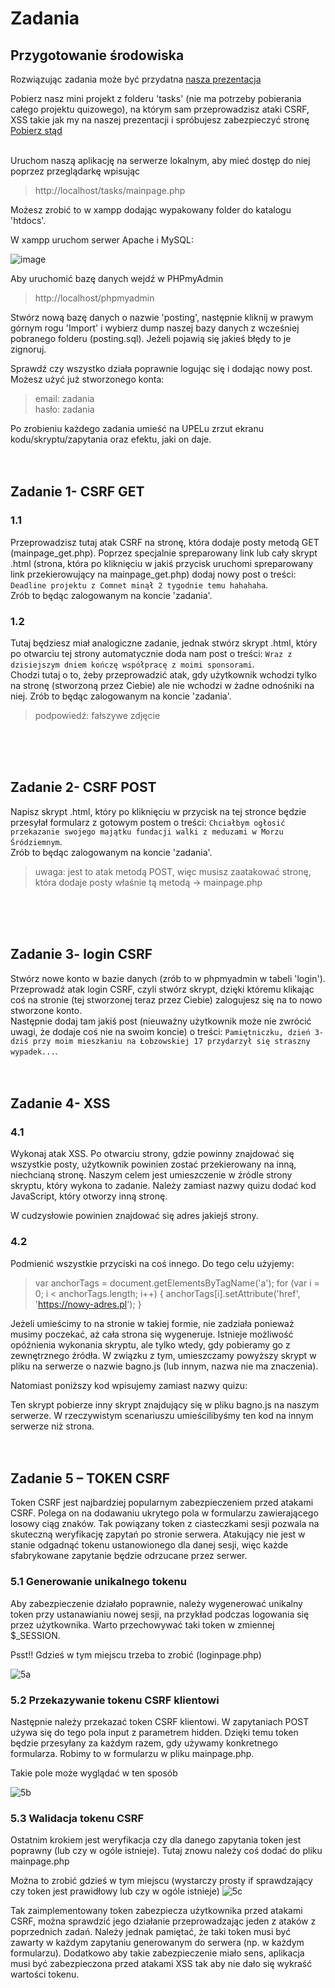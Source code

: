 # Zadania

## Przygotowanie środowiska

Rozwiązując zadania może być przydatna [nasza prezentacja](https://docs.google.com/presentation/d/18oEkPeBZgzpucZXSkNZZfrV7JIZKFMknvblV2ELy2NY/edit?usp=sharing)

Pobierz nasz mini projekt z folderu 'tasks' (nie ma potrzeby pobierania całego projektu quizowego), na którym sam przeprowadzisz ataki CSRF, XSS takie jak my na naszej prezentacji i spróbujesz zabezpieczyć stronę </br>
[Pobierz stąd](https://drive.google.com/file/d/1sThmKwcVDeY6r7IHPI7GmDHnFDahghEO/view?usp=sharing) </br> </br>

Uruchom naszą aplikację na serwerze lokalnym, aby mieć dostęp do niej poprzez przeglądarkę wpisując
> http://localhost/tasks/mainpage.php

Możesz zrobić to w xampp dodając wypakowany folder do katalogu 'htdocs'. </br>

W xampp uruchom serwer Apache i MySQL:

![image](https://github.com/miwasil/ItaloQuizz/assets/115273240/b8599d69-3eab-4ced-8cce-fee5398629f3)



Aby uruchomić bazę danych wejdź w PHPmyAdmin
> http://localhost/phpmyadmin

Stwórz nową bazę danych o nazwie 'posting', następnie kliknij w prawym górnym rogu 'Import' i wybierz dump naszej bazy danych z wcześniej pobranego folderu (posting.sql). Jeżeli pojawią się jakieś błędy to je zignoruj.

Sprawdź czy wszystko działa poprawnie logując się i dodając nowy post. Możesz użyć już stworzonego konta:

> email: zadania </br>
> hasło: zadania

Po zrobieniu każdego zadania umieść na UPELu zrzut ekranu kodu/skryptu/zapytania oraz efektu, jaki on daje.
</br></br></br>
## Zadanie 1- CSRF GET
### 1.1

Przeprowadzisz tutaj atak CSRF na stronę, która dodaje posty metodą GET (mainpage_get.php).
Poprzez specjalnie spreparowany link lub cały skrypt .html (strona, która po kliknięciu w jakiś przycisk uruchomi spreparowany link przekierowujący na mainpage_get.php) dodaj nowy post o treści: `Deadline projektu z Comnet minął 2 tygodnie temu hahahaha`. </br>
Zrób to będąc zalogowanym na koncie 'zadania'.

### 1.2

Tutaj będziesz miał analogiczne zadanie, jednak stwórz skrypt .html, który po otwarciu tej strony automatycznie doda nam post o treści: `Wraz z dzisiejszym dniem kończę współpracę z moimi sponsorami`. </br>
Chodzi tutaj o to, żeby przeprowadzić atak, gdy użytkownik wchodzi tylko na stronę (stworzoną przez Ciebie) ale nie wchodzi w żadne odnośniki na niej. Zrób to będąc zalogowanym na koncie 'zadania'. 

> podpowiedź: fałszywe zdjęcie

</br></br></br>
## Zadanie 2- CSRF POST

Napisz skrypt .html, który po kliknięciu w przycisk na tej stronce będzie przesyłał formularz z gotowym postem o treści: `Chciałbym ogłosić przekazanie swojego majątku fundacji walki z meduzami w Morzu Śródziemnym`. </br>
Zrób to będąc zalogowanym na koncie 'zadania'.

> uwaga: jest to atak metodą POST, więc musisz zaatakować stronę, która dodaje posty właśnie tą metodą -> mainpage.php

</br></br></br>
## Zadanie 3- login CSRF

Stwórz nowe konto w bazie danych (zrób to w phpmyadmin w tabeli 'login'). </br>
Przeprowadź atak login CSRF, czyli stwórz skrypt, dzięki któremu klikając coś na stronie (tej stworzonej teraz przez Ciebie) zalogujesz się na to nowo stworzone konto. </br> 
Następnie dodaj tam jakiś post (nieuważny użytkownik może nie zwrócić uwagi, że dodaje coś nie na swoim koncie) o treści: `Pamiętniczku, dzień 3- dziś przy moim mieszkaniu na Łobzowskiej 17 przydarzył się straszny wypadek...`.
</br></br></br>
## Zadanie 4- XSS

### 4.1

Wykonaj atak XSS. Po otwarciu strony, gdzie powinny znajdować się wszystkie posty, użytkownik powinien zostać przekierowany na inną, niechcianą stronę. Naszym celem jest umieszczenie w źródle strony skryptu, który wykona to zadanie. 
Należy zamiast nazwy quizu dodać kod JavaScript, który otworzy inną stronę.


> <script>window.location.href = "https://strona-niechciana.pl";</script>

W cudzysłowie powinien znajdować się adres jakiejś strony.

### 4.2

Podmienić wszystkie przyciski na coś innego. Do tego celu użyjemy:

> var anchorTags = document.getElementsByTagName('a');
> for (var i = 0; i < anchorTags.length; i++) {
>    anchorTags[i].setAttribute('href', 'https://nowy-adres.pl');
> }

Jeżeli umieścimy to na stronie w takiej formie, nie zadziała ponieważ musimy poczekać, aż cała strona się wygeneruje. Istnieje możliwość opóźnienia wykonania skryptu, ale tylko wtedy, gdy pobieramy go z zewnętrznego źródła. W związku z tym, umieszczamy powyższy skrypt w pliku na serwerze o nazwie bagno.js (lub innym, nazwa nie ma znaczenia).

Natomiast poniższy kod wpisujemy zamiast nazwy quizu:

> <script src="/bagno.js" defer></script>

Ten skrypt pobierze inny skrypt znajdujący się w pliku bagno.js na naszym serwerze. W rzeczywistym scenariuszu umieścilibyśmy ten kod na innym serwerze niż strona.
</br></br></br>

## Zadanie 5 – TOKEN CSRF

Token CSRF jest najbardziej popularnym zabezpieczeniem przed atakami CSRF. Polega on na dodawaniu ukrytego pola w formularzu zawierającego losowy ciąg znaków. Tak powiązany token z ciasteczkami sesji pozwala na skuteczną weryfikację zapytań po stronie serwera. Atakujący nie jest w stanie odgadnąć tokenu ustanowionego dla danej sesji, więc każde sfabrykowane zapytanie będzie odrzucane przez serwer.

### 5.1 Generowanie unikalnego tokenu

Aby zabezpieczenie działało poprawnie, należy wygenerować unikalny token przy ustanawianiu nowej sesji, na przykład podczas logowania się przez użytkownika. Warto przechowywać taki token w zmiennej $_SESSION.

Psst!! Gdzieś w tym miejscu trzeba to zrobić (loginpage.php)

![5a](https://github.com/miwasil/ItaloQuizz/assets/115181450/6107a243-fdde-4961-a78b-97b658b5199a)

### 5.2 Przekazywanie tokenu CSRF klientowi

Następnie należy przekazać token CSRF klientowi. W zapytaniach POST używa się do tego pola input z parametrem hidden. Dzięki temu token będzie przesyłany za każdym razem, gdy używamy konkretnego formularza. Robimy to w formularzu w pliku mainpage.php. 

Takie pole może wyglądać w ten sposób

![5b](https://github.com/miwasil/ItaloQuizz/assets/115181450/87a75bb3-3205-4b7d-99e7-de51ccffc034)



### 5.3 Walidacja tokenu CSRF

Ostatnim krokiem jest weryfikacja czy dla danego zapytania token jest poprawny (lub czy w ogóle istnieje). Tutaj znowu należy coś dodać do pliku mainpage.php

Można to zrobić gdzieś w tym miejscu (wystarczy prosty if sprawdzający czy token jest prawidłowy lub czy w ogóle istnieje)
![5c](https://github.com/miwasil/ItaloQuizz/assets/115181450/18337054-f1ab-47a4-9e1a-a724fdd234aa)

Tak zaimplementowany token zabezpiecza użytkownika przed atakami CSRF, można sprawdzić jego działanie przeprowadzając jeden z ataków z poprzednich zadań. Należy jednak pamiętać, że taki token musi być zawarty w każdym zapytaniu generowanym do serwera (np. w każdym formularzu). Dodatkowo aby takie zabezpieczenie miało sens, aplikacja musi być zabezpieczona przed atakami XSS tak aby nie dało się wykraść wartości tokenu.

